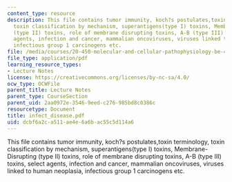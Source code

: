 ```yaml
---
content_type: resource
description: This file contains tumor immunity, koch?s postulates,toxin terminology,
  toxin classification by mechanism, superantigens(type I) toxins, Membrane-Disrupting
  (type II) toxins, role of membrane disrupting toxins, A-B (type III) toxins, select
  agents, infection and cancer, mammalian oncoviruses, viruses linked to human neoplasia,
  infectious group 1 carcinogens etc.
file: /media/courses/20-450-molecular-and-cellular-pathophysiology-be-450-spring-2005/dcbf6a2ca511ae4e6a6bac55c5d114a6_infect_disease.pdf
file_type: application/pdf
learning_resource_types:
- Lecture Notes
license: https://creativecommons.org/licenses/by-nc-sa/4.0/
ocw_type: OCWFile
parent_title: Lecture Notes
parent_type: CourseSection
parent_uid: 2aa0972e-3546-9eed-c276-985bd8c0386c
resourcetype: Document
title: infect_disease.pdf
uid: dcbf6a2c-a511-ae4e-6a6b-ac55c5d114a6
---
```

This file contains tumor immunity, koch?s postulates,toxin terminology, toxin classification by mechanism, superantigens(type I) toxins, Membrane-Disrupting (type II) toxins, role of membrane disrupting toxins, A-B (type III) toxins, select agents, infection and cancer, mammalian oncoviruses, viruses linked to human neoplasia, infectious group 1 carcinogens etc.